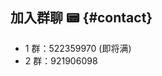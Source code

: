 ## 加入群聊 📟 {#contact}

- 1 群：522359970 (即将满)
- 2 群：921906098

<div style="display:flex;flex-direction: row;justify-content: flex-start;overflow-x:scroll;padding: 20px;">
  <bl-img src="../../imgs/blossom/qq1.png" width="250px" :shadow="false"/>
  <bl-img src="../../imgs/blossom/qq2.png" width="250px" :shadow="false"/>
</div>
